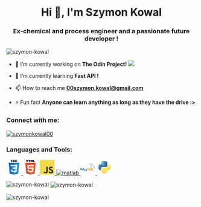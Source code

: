 <h1 align="center">Hi 👋, I'm Szymon Kowal</h1>
<h3 align="center">Ex-chemical and process engineer and a passionate future developer !</h3>

<p align="left"> <img src="https://komarev.com/ghpvc/?username=szymon-kowal&label=Profile%20views&color=0e75b6&style=flat" alt="szymon-kowal" /> </p>

- 🔭 I’m currently working on **The Odin Project!** <img src="https://encrypted-tbn0.gstatic.com/images?q=tbn:ANd9GcQIiD5KnRake1SmECpyOnrTtPk6dP_Uiyq-bJtN0yYCytc0nAjDew3cy3eZZQyS1DvcITE&usqp=CAU" height="auto" width="20px">



- 🌱 I’m currently learning **Fast API !**

- 📫 How to reach me **00szymon.kowal@gmail.com**

- ⚡ Fun fact **Anyone can learn anything as long as they have the drive :>**

<h3 align="left">Connect with me:</h3>
<p align="left">
<a href="https://fb.com/szymonkowal00" target="blank"><img align="center" src="https://raw.githubusercontent.com/rahuldkjain/github-profile-readme-generator/master/src/images/icons/Social/facebook.svg" alt="szymonkowal00" height="30" width="40" /></a>
</p>

<h3 align="left">Languages and Tools:</h3>
<p align="left"> <a href="https://www.w3schools.com/css/" target="_blank" rel="noreferrer"> <img src="https://raw.githubusercontent.com/devicons/devicon/master/icons/css3/css3-original-wordmark.svg" alt="css3" width="40" height="40"/> </a> <a href="https://www.w3.org/html/" target="_blank" rel="noreferrer"> <img src="https://raw.githubusercontent.com/devicons/devicon/master/icons/html5/html5-original-wordmark.svg" alt="html5" width="40" height="40"/> </a> <a href="https://developer.mozilla.org/en-US/docs/Web/JavaScript" target="_blank" rel="noreferrer"> <img src="https://raw.githubusercontent.com/devicons/devicon/master/icons/javascript/javascript-original.svg" alt="javascript" width="40" height="40"/> </a> <a href="https://www.mathworks.com/" target="_blank" rel="noreferrer"> <img src="https://upload.wikimedia.org/wikipedia/commons/2/21/Matlab_Logo.png" alt="matlab" width="40" height="40"/> </a> <a href="https://www.mysql.com/" target="_blank" rel="noreferrer"> <img src="https://raw.githubusercontent.com/devicons/devicon/master/icons/mysql/mysql-original-wordmark.svg" alt="mysql" width="40" height="40"/> </a> <a href="https://www.python.org" target="_blank" rel="noreferrer"> <img src="https://raw.githubusercontent.com/devicons/devicon/master/icons/python/python-original.svg" alt="python" width="40" height="40"/> </a> </p>
<p><img align="left" src="https://github-readme-stats.vercel.app/api/top-langs?username=szymon-kowal&show_icons=true&locale=en&layout=compact" alt="szymon-kowal" /></p>
<p>
<p>&nbsp;<img align="center" src="https://github-readme-stats.vercel.app/api?username=szymon-kowal&show_icons=true&locale=en" alt="szymon-kowal" /></p>
</p>
<div><p><img align="center" src="https://github-readme-streak-stats.herokuapp.com/?user=szymon-kowal&" alt="szymon-kowal" /></p>
